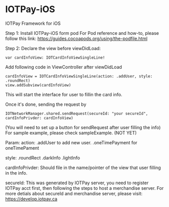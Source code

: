 # IOTPay-iOS
IOTPay Framework for iOS


Step 1: 
Install IOTPay-iOS form pod
For Pod reference and how-to, please follow this link:
https://guides.cocoapods.org/using/the-podfile.html


Step 2:
Declare the view before viewDidLoad:
```
var cardInfoView: IOTCardInfoViewSingleLine!
```

Add following code in ViewController after viewDidLoad

```
cardInfoView = IOTCardInfoViewSingleLine(action: .addUser, style: .roundRect)
view.addSubview(cardInfoView)

```
This will start the interface for user to fillin the card info.


Once it's done, sending the request by
```
IOTNetworkManager.shared.sendRequest(secureId: "your secureId", cardInfoPrivder: cardInfoView)
```

(You will need to set up a button for sendRequest after user filling the info)
For sample example, please check sampleExample. (NOT YET)


Param:
action: 
.addUser to add new user.
.oneTimePayment for oneTimePament

style:
.roundRect
.darkInfo
.lightInfo

cardInfoPrivder:
Should file in the name/pointer of the view that user filling in the info.

secureId:
This was generated by IOTPay server, you need to register IOTPay acct first, then following the steps to host a merchandise server.
For more detials about secureId and merchandise server, please visit:
https://develop.iotpay.ca


